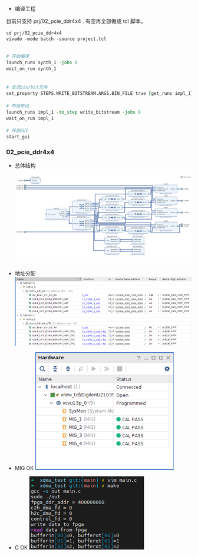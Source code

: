 


* 编译工程

目前只支持 prj/02_pcie_ddr4x4 . 有空再全部做成 tcl 脚本。

```shell
cd prj/02_pcie_ddr4x4
vivado -mode batch -source project.tcl
```

```tcl

# 开始编译 
launch_runs synth_1 -jobs 8
wait_on_run synth_1


# 生成bin/bit文件
set_property STEPS.WRITE_BITSTREAM.ARGS.BIN_FILE true [get_runs impl_1]

# 布局布线
launch_runs impl_1 -to_step write_bitstream -jobs 8
wait_on_run impl_1

# 开启GUI
start_gui

```

### 02_pcie_ddr4x4

* 总体结构
![](./images/pciex16_4xddr4_bram.png)

* 地址分配
![](./images/pciex16_4xddr4_bram_addr.png)
	
* MIG OK
![](./images/pciex16_4xddr4_bram_ok.png)

* C OK
![](./images/pciex16_4xddr4_bram_testOK.png)


